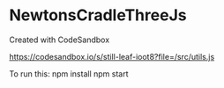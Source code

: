 # NewtonsCradleThreeJs
Created with CodeSandbox

https://codesandbox.io/s/still-leaf-ioot8?file=/src/utils.js

To run this:
  npm install
  npm start
